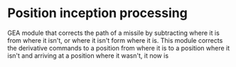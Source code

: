 # Position inception processing
 GEA module that corrects the path of a missile by subtracting where it is from where it isn't, or where it isn't form where it is. This module corrects the derivative commands to a position from where it is to a position where it isn't and arriving at a position where it wasn't, it now is 
